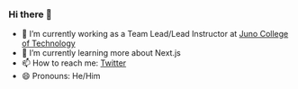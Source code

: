 ### Hi there 👋

- 🔭 I’m currently working as a Team Lead/Lead Instructor at [Juno College of Technology](https://junocollege.com/)
- 🌱 I’m currently learning more about Next.js
- 📫 How to reach me: [Twitter](https://twitter.com/clndml)
- 😄 Pronouns: He/Him
